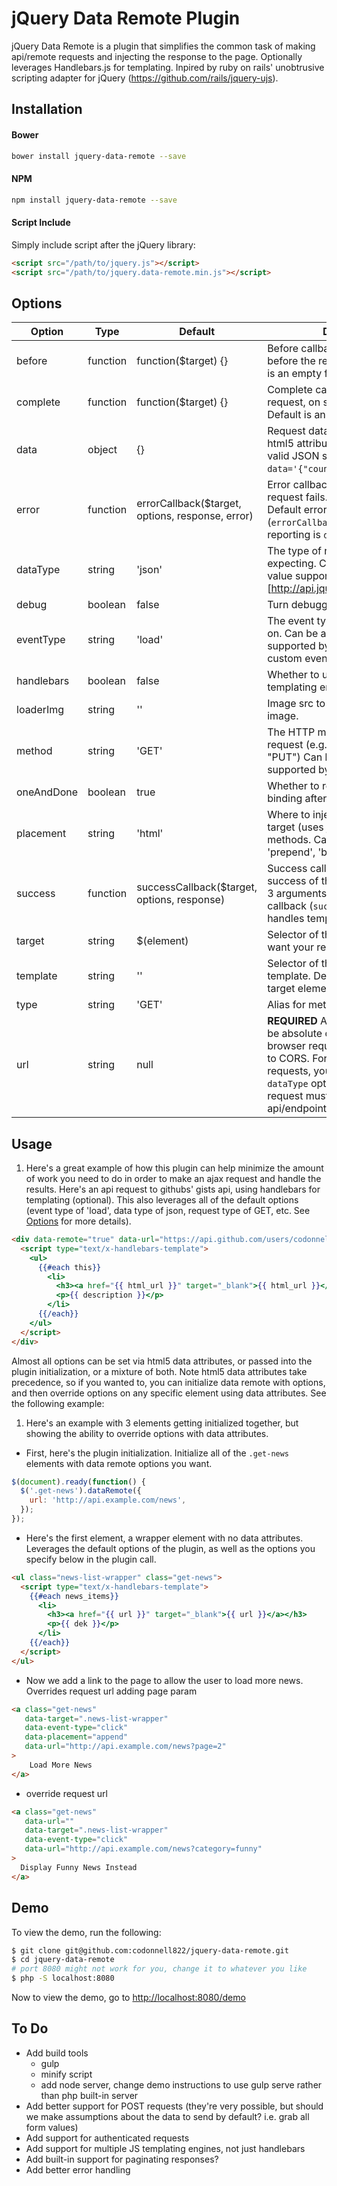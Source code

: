 # jQuery Data Remote Plugin

jQuery Data Remote is a plugin that simplifies the common task of making api/remote requests and injecting the response to the page. Optionally leverages Handlebars.js for templating. Inpired by ruby on rails' unobtrusive scripting adapter for jQuery (https://github.com/rails/jquery-ujs).

## Installation

#### Bower

```sh
bower install jquery-data-remote --save
```

#### NPM

```sh
npm install jquery-data-remote --save
```

#### Script Include

Simply include script after the jQuery library:

```html
<script src="/path/to/jquery.js"></script>
<script src="/path/to/jquery.data-remote.min.js"></script>
```

## Options

Option | Type | Default | Description
------ | ---- | ------- | -----------
before | function | function($target) {} | Before callback. Fires directly before the request is made. Default is an empty function.
complete | function | function($target) {} | Complete callback. Fires after request, on success or error. Default is an empty function.
data | object | {} | Request data. If this is passed as a html5 attribute, it needs to be a valid JSON string (e.g. `<div data-data='{"count": 20}'></div>`).
error | function | errorCallback($target, options, response, error) | Error callback. Fires if the ajax request fails. Takes 4 arguments. Default error callback (`errorCallback()`) handles error reporting is `debug` is true.
dataType | string | 'json' | The type of response data you're expecting. Can be any dataType value supported by (jQuery.ajax)[http://api.jquery.com/jquery.ajax/].
debug | boolean | false | Turn debugging on/off.
eventType | string | 'load' | The event type to fire data request on. Can be any event type that is supported by jQuery, including custom events.
handlebars | boolean | false | Whether to use handlebars templating engine
loaderImg | string | '' | Image src to an optional loader image.
method | string | 'GET' | The HTTP method to use for the request (e.g. "POST", "GET", "PUT") Can be any request type supported by jQuery.
oneAndDone | boolean | true | Whether to remove the event binding after the initial request.
placement | string | 'html' | Where to inject response relative to target (uses jQuery DOM insertion methods. Can be 'html', 'append', 'prepend', 'before' or 'after').
success | function | successCallback($target, options, response) | Success callback. Fires on the success of the ajax request. Takes 3 arguments. The default success callback (`successCallback()`) handles templating the response.
target | string | $(element) | Selector of the element where you want your response injected.
template | string | '' | Selector of the handlebars template. Default it will look inside target element for the template.
type | string | 'GET' | Alias for method.
url | string | null | **REQUIRED** API Request URL. Can be absolute or relative. Cross browser requests obviously adhere to CORS. For cross browser requests, you must either set the `dataType` option to `jsonp` or the API request must be to a public api/endpoint.

## Usage

1) Here's a great example of how this plugin can help minimize the amount of work you need to do in order to make an ajax request and handle the results. Here's an api request to githubs' gists api, using handlebars for templating (optional). This also leverages all of the default options (event type of 'load', data type of json, request type of GET, etc. See [Options](#options) for more details).

  ```html
  <div data-remote="true" data-url="https://api.github.com/users/codonnell822/gists">
    <script type="text/x-handlebars-template">
      <ul>
        {{#each this}}
          <li>
            <h3><a href="{{ html_url }}" target="_blank">{{ html_url }}</a></h3>
            <p>{{ description }}</p>
          </li>
        {{/each}}
      </ul>
    </script>
  </div>
  ```

Almost all options can be set via html5 data attributes, or passed into the plugin initialization, or a mixture of both. Note html5 data attributes take precedence, so if you wanted to, you can initialize data remote with options, and then override options on any specific element using data attributes. See the following example:

1) Here's an example with 3 elements getting initialized together, but showing the ability to override options with data attributes.

  - First, here's the plugin initialization. Initialize all of the `.get-news` elements with data remote options you want.

  ```js
  $(document).ready(function() {
    $('.get-news').dataRemote({
      url: 'http://api.example.com/news',
    });
  });
  ```

  - Here's the first element, a wrapper element with no data attributes. Leverages the default options of the plugin, as well as the options you specify below in the plugin call.

  ```html
  <ul class="news-list-wrapper" class="get-news">
    <script type="text/x-handlebars-template">
      {{#each news_items}}
        <li>
          <h3><a href="{{ url }}" target="_blank">{{ url }}</a></h3>
          <p>{{ dek }}</p>
        </li>
      {{/each}}
    </script>
  </ul>
  ```

  - Now we add a link to the page to allow the user to load more news. Overrides request url adding page param

  ```html
  <a class="get-news"
     data-target=".news-list-wrapper"
     data-event-type="click"
     data-placement="append"
     data-url="http://api.example.com/news?page=2"
  >
      Load More News
  </a>
  ```

  - override request url

  ```html
  <a class="get-news"
     data-url=""
     data-target=".news-list-wrapper"
     data-event-type="click"
     data-url="http://api.example.com/news?category=funny"
  >
    Display Funny News Instead
  </a>
  ```

## Demo

To view the demo, run the following:

```sh
$ git clone git@github.com:codonnell822/jquery-data-remote.git
$ cd jquery-data-remote
# port 8080 might not work for you, change it to whatever you like
$ php -S localhost:8080
```

Now to view the demo, go to [http://localhost:8080/demo](http://localhost:8080/demo)

## To Do

* Add build tools
    - gulp
    - minify script
    - add node server, change demo instructions to use gulp serve rather than php built-in server
* Add better support for POST requests (they're very possible, but should we make assumptions about the data to send by default? i.e. grab all form values)
* Add support for authenticated requests
* Add support for multiple JS templating engines, not just handlebars
* Add built-in support for paginating responses?
* Add better error handling
